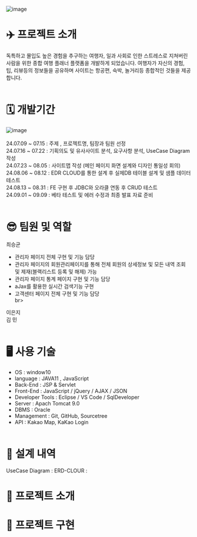 ![image](https://github.com/user-attachments/assets/f29c7350-b294-49b5-a21b-a669fd03533e)<br>
# :airplane: 프로젝트 소개<br>
독특하고 몰입도 높은 경험을 추구하는 여행자, 일과 사회로 인한 스트레스로 지쳐버린 사람을 위한 종합 여행 플래너 플랫폼을 개발하게 되었습니다.
여행자가 자신의 경험, 팁, 리뷰등의 정보들을 공유하며 사이트는 항공편, 숙박, 놀거리등 종합적인 것들을 제공합니다. <br><br>

# 🗓️ 개발기간 <br>

![image](https://github.com/user-attachments/assets/b9262e33-7ef4-43e0-b172-6332be1137f0) <br><br>
24.07.09 ~ 07.15 : 주제 , 프로젝트명, 팀장과 팀원 선정 <br>
24.07.16 ~ 07.22 : 기획의도 및 유사사이트 분석, 요구사항 분석, UseCase Diagram 작성 <br>
24.07.23 ~ 08.05 : 사이트맵 작성 (메인 페이지 화면 설계와 디자인 통일성 회의) <br>
24.08.06 ~ 08.12 : EDR CLOUD를 통한 설계 후 실제DB 테이블 설계 및 샘플 데이터 테스트 <br>
24.08.13 ~ 08.31 : FE 구현 후 JDBC와 오라클 연동 후 CRUD 테스트 <br>
24.09.01 ~ 09.09 : 베타 테스트 및 에러 수정과 최종 발표 자료 준비 <br><br>

# 😎 팀원 및 역할 <br>
최승균 <br>
- 관리자 페이지 전체 구현 및 기능 담당 <br>
- 관리자 페이지의 회원관리페이지를 통해 전체 회원의 상세정보 및 모든 내역 조회 및 제재(블랙리스트 등록 및 해제) 가능 <br>
- 관리자 페이지 통계 페이지 구현 및 기능 담당
- aJax를 활용한 실시간 검색기능 구현 <br>
- 고객센터 페이지 전체 구현 및 기능 담당 <br>br>

이은지 <br>
김 민<br><br>

# 🖥️ 사용 기술 <br>
- OS : window10 <br>
- language : JAVA11 , JavaScript <br>
- Back-End : JSP & Servlet <br>
- Front-End : JavaScript / jQuery / AJAX / JSON <br>
- Developer Tools : Eclipse / VS Code / SqlDeveloper <br>
- Server : Apach Tomcat 9.0 <br>
- DBMS : Oracle <br>
- Management : Git, GitHub, Sourcetree <br>
- API : Kakao Map, KaKao Login<br><br>


# 🧾 설계 내역 <br>
UseCase Diagram : 
ERD-CLOUR : 


# 📜 프로젝트 소개 <br>





# 🎨 프로젝트 구현 <br>
  

